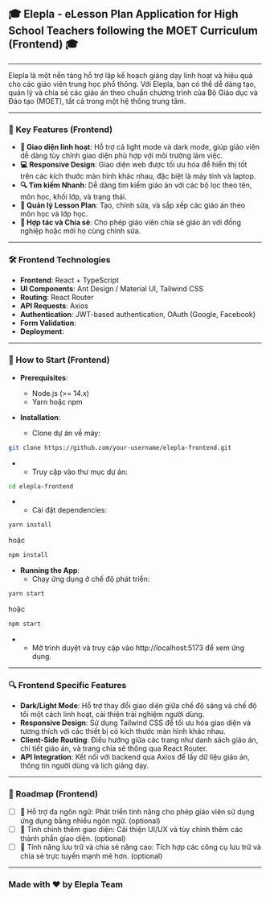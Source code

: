 ## 🎓 Elepla - eLesson Plan Application for High School Teachers following the MOET Curriculum (Frontend) 🎓 

---

Elepla là một nền tảng hỗ trợ lập kế hoạch giảng dạy linh hoạt và hiệu quả cho các giáo viên trung học phổ thông. Với Elepla, bạn có thể dễ dàng tạo, quản lý và chia sẻ các giáo án theo chuẩn chương trình của Bộ Giáo dục và Đào tạo (MOET), tất cả trong một hệ thống trung tâm.

---

### 🚀 Key Features (Frontend)

- **🎨 Giao diện linh hoạt**: Hỗ trợ cả light mode và dark mode, giúp giáo viên dễ dàng tùy chỉnh giao diện phù hợp với môi trường làm việc.
- **💻 Responsive Design**: Giao diện web được tối ưu hóa để hiển thị tốt trên các kích thước màn hình khác nhau, đặc biệt là máy tính và laptop.
- **🔍 Tìm kiếm Nhanh**: Dễ dàng tìm kiếm giáo án với các bộ lọc theo tên, môn học, khối lớp, và trạng thái.
- **📄 Quản lý Lesson Plan**: Tạo, chỉnh sửa, và sắp xếp các giáo án theo môn học và lớp học.
- **👥 Hợp tác và Chia sẻ**: Cho phép giáo viên chia sẻ giáo án với đồng nghiệp hoặc mời họ cùng chỉnh sửa.

---

### 🛠️ Frontend Technologies

- **Frontend**: React + TypeScript
- **UI Components**: Ant Design / Material UI, Tailwind CSS
- **Routing**: React Router
- **API Requests**: Axios
- **Authentication**: JWT-based authentication, OAuth (Google, Facebook)
- **Form Validation**: 
- **Deployment**:

---

### 📖 How to Start (Frontend)

- **Prerequisites**:
  - Node.js (>= 14.x)
  - Yarn hoặc npm

- **Installation**:
  - Clone dự án về máy:
```sh
git clone https://github.com/your-username/elepla-frontend.git
```
-
  - Truy cập vào thư mục dự án: 
```sh
cd elepla-frontend
```
-
  - Cài đặt dependencies: 
```sh
yarn install
```
 hoặc 
```sh 
npm install
```

- **Running the App**:
  - Chạy ứng dụng ở chế độ phát triển:
```sh
yarn start
```
hoặc
```sh
npm start
```
-
  - Mở trình duyệt và truy cập vào http://localhost:5173 để xem ứng dụng.

---

### 🔍 Frontend Specific Features

- **Dark/Light Mode**: Hỗ trợ thay đổi giao diện giữa chế độ sáng và chế độ tối một cách linh hoạt, cải thiện trải nghiệm người dùng.
- **Responsive Design**: Sử dụng Tailwind CSS để tối ưu hóa giao diện và tương thích với các thiết bị có kích thước màn hình khác nhau.
- **Client-Side Routing**: Điều hướng giữa các trang như danh sách giáo án, chi tiết giáo án, và trang chia sẻ thông qua React Router.
- **API Integration**: Kết nối với backend qua Axios để lấy dữ liệu giáo án, thông tin người dùng và lịch giảng dạy.

---

### 🎯 Roadmap (Frontend)

- [ ] 🌟 Hỗ trợ đa ngôn ngữ: Phát triển tính năng cho phép giáo viên sử dụng ứng dụng bằng nhiều ngôn ngữ. (optional)
- [ ] 🎨 Tinh chỉnh thêm giao diện: Cải thiện UI/UX và tùy chỉnh thêm các thành phần giao diện. (optional)
- [ ] 📄 Tính năng lưu trữ và chia sẻ nâng cao: Tích hợp các công cụ lưu trữ và chia sẻ trực tuyến mạnh mẽ hơn. (optional)

---

### Made with ❤️ by Elepla Team
